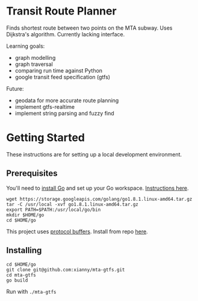 # Transit Route Planner
Finds shortest route between two points on the MTA subway. Uses Dijkstra's algorithm. Currently lacking interface.

Learning goals:  
* graph modelling
* graph traversal
* comparing run time against Python
* google transit feed specification (gtfs)

Future:  
* geodata for more accurate route planning
* implement gtfs-realtime
* implement string parsing and fuzzy find

# Getting Started

These instructions are for setting up a local development environment.

## Prerequisites

You'll need to [install Go](https://golang.org/doc/install) and set up your Go workspace. [Instructions here](https://golang.org/doc/code.html).

~~~
wget https://storage.googleapis.com/golang/go1.8.1.linux-amd64.tar.gz
tar -C /usr/local -xvf go1.8.1.linux-amd64.tar.gz
export PATH=$PATH:/usr/local/go/bin
mkdir $HOME/go
cd $HOME/go
~~~

This project uses [protocol buffers](https://developers.google.com/protocol-buffers/docs/overview). Install from repo [here](https://github.com/golang/protobuf).

## Installing

~~~
cd $HOME/go
git clone git@github.com:xianny/mta-gtfs.git
cd mta-gtfs
go build
~~~

Run with `./mta-gtfs`
